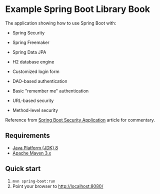 Example Spring Boot Library Book
============================

The application showing how to use Spring Boot with:
  * Spring Security
  * Spring Freemaker
  * Spring Data JPA
  * H2 database engine


* Customized login form
* DAO-based authentication
* Basic "remember me" authentication
* URL-based security
* Method-level security

Reference from [Spring Boot Security Application](http://kielczewski.eu/2014/12/spring-boot-security-application/) article for
commentary.

Requirements
------------
* [Java Platform (JDK) 8](http://www.oracle.com/technetwork/java/javase/downloads/index.html)
* [Apache Maven 3.x](http://maven.apache.org/)

Quick start
-----------
1. `mvn spring-boot:run`
2. Point your browser to [http://localhost:8080/](http://localhost:8080/)